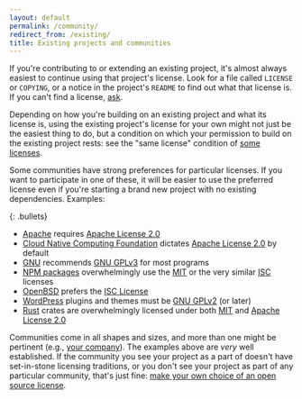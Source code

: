 ```yaml
---
layout: default
permalink: /community/
redirect_from: /existing/
title: Existing projects and communities
---
```


If you're contributing to or extending an existing project, it's almost always easiest to continue using that project's license. Look for a file called `LICENSE` or `COPYING`, or a notice in the project's `README` to find out what that license is. If you can't find a license, [ask](/no-permission/#for-users).

Depending on how you're building on an existing project and what its license is, using the existing project's license for your own might not just be the easiest thing to do, but a condition on which your permission to build on the existing project rests: see the "same license" condition of [some licenses](/licenses/).

Some communities have strong preferences for particular licenses. If you want to participate in one of these, it will be easier to use the preferred license even if you're starting a brand new project with no existing dependencies. Examples:

{: .bullets}

* [Apache](https://www.apache.org/licenses/) requires [Apache License 2.0](/licenses/apache-2.0/)
* [Cloud Native Computing Foundation](https://github.com/cncf/toc/blob/master/process/project_proposals.adoc) dictates [Apache License 2.0](/licenses/apache-2.0/) by default
* [GNU](https://www.gnu.org/licenses/license-recommendations.html) recommends [GNU GPLv3](/licenses/gpl-3.0/) for most programs
* [NPM packages](https://libraries.io/search?platforms=NPM) overwhelmingly use the [MIT](/licenses/mit/) or the very similar [ISC](/licenses/isc) licenses
* [OpenBSD](https://www.openbsd.org/policy.html) prefers the [ISC License](/licenses/isc/)
* [WordPress](https://wordpress.org/about/license/) plugins and themes must be [GNU GPLv2](/licenses/gpl-2.0/) (or later)
* [Rust](https://rust-lang-nursery.github.io/api-guidelines/necessities.html#crate-and-its-dependencies-have-a-permissive-license-c-permissive) crates are overwhelmingly licensed under both [MIT](/licenses/mit/) and [Apache License 2.0](/licenses/apache-2.0/)

Communities come in all shapes and sizes, and more than one might be pertinent (e.g., [your company](https://opensource.guide/legal/#what-does-my-companys-legal-team-need-to-know)). The examples above are *very* well established. If the community you see your project as a part of doesn't have set-in-stone licensing traditions, or you don't see your project as part of any particular community, that's just fine: [make your own choice of an open source license](/).
